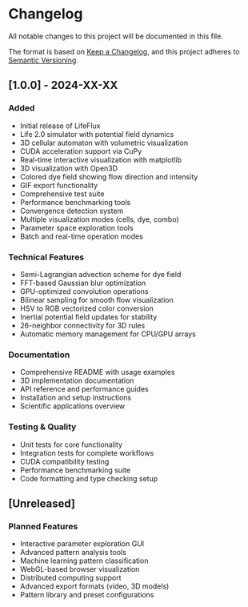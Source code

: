 # Changelog

All notable changes to this project will be documented in this file.

The format is based on [Keep a Changelog](https://keepachangelog.com/en/1.0.0/),
and this project adheres to [Semantic Versioning](https://semver.org/spec/v2.0.0.html).

## [1.0.0] - 2024-XX-XX

### Added
- Initial release of LifeFlux
- Life 2.0 simulator with potential field dynamics
- 3D cellular automaton with volumetric visualization  
- CUDA acceleration support via CuPy
- Real-time interactive visualization with matplotlib
- 3D visualization with Open3D
- Colored dye field showing flow direction and intensity
- GIF export functionality
- Comprehensive test suite
- Performance benchmarking tools
- Convergence detection system
- Multiple visualization modes (cells, dye, combo)
- Parameter space exploration tools
- Batch and real-time operation modes

### Technical Features
- Semi-Lagrangian advection scheme for dye field
- FFT-based Gaussian blur optimization
- GPU-optimized convolution operations
- Bilinear sampling for smooth flow visualization  
- HSV to RGB vectorized color conversion
- Inertial potential field updates for stability
- 26-neighbor connectivity for 3D rules
- Automatic memory management for CPU/GPU arrays

### Documentation
- Comprehensive README with usage examples
- 3D implementation documentation
- API reference and performance guides
- Installation and setup instructions
- Scientific applications overview

### Testing & Quality
- Unit tests for core functionality
- Integration tests for complete workflows
- CUDA compatibility testing
- Performance benchmarking suite
- Code formatting and type checking setup

## [Unreleased]

### Planned Features
- Interactive parameter exploration GUI
- Advanced pattern analysis tools
- Machine learning pattern classification
- WebGL-based browser visualization
- Distributed computing support
- Advanced export formats (video, 3D models)
- Pattern library and preset configurations

